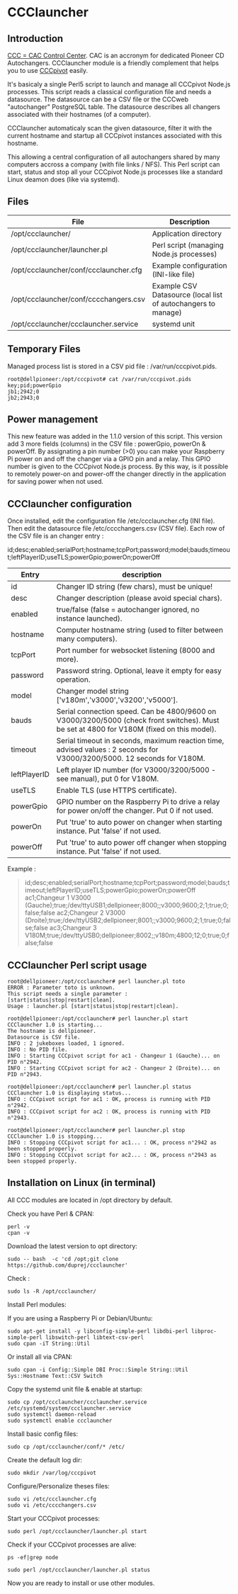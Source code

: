 # CCClauncher

Introduction
----------------------------------------------------------------
[CCC = CAC Control Center](https://github.com/duprej/ccc). CAC is an accronym for dedicated Pioneer CD Autochangers.
CCClauncher module is a friendly complement that helps you to use [CCCpivot](https://github.com/duprej/cccpivot) easily.

It's basicaly a single Perl5 script to launch and manage all CCCpivot Node.js processes. This script reads a classical configuration file and needs a datasource.
The datasource can be a CSV file or the CCCweb "autochanger" PostgreSQL table. The datasource describes all changers associated with their hostnames (of a computer).

CCClauncher automaticaly scan the given datasource, filter it with the current hostname and startup all CCCpivot instances associated with this hostname.

This allowing a central configuration of all autochangers shared by many computers accross a company (with file links / NFS).
This Perl script can start, status and stop all your CCCpivot Node.js processes like a standard Linux deamon does (like via systemd).

Files
----------------------------------------------------------------

| File | Description
--- | ---
| /opt/ccclauncher/ | Application directory
| /opt/ccclauncher/launcher.pl | Perl script (managing Node.js processes)
| /opt/ccclauncher/conf/ccclauncher.cfg | Example configuration (INI-like file)
| /opt/ccclauncher/conf/cccchangers.csv | Example CSV Datasource (local list of autochangers to manage)
| /opt/ccclauncher/ccclauncher.service |  systemd unit

Temporary Files
----------------------------------------------------------------
Managed process list is stored in a CSV pid file : /var/run/cccpivot.pids.
```console
root@dellpioneer:/opt/cccpivot# cat /var/run/cccpivot.pids
key;pid;powerGpio
jb1;2942;0
jb2;2943;0
```
Power management
----------------------------------------------------------------
This new feature was added in the 1.1.0 version of this script.
This version add 3 more fields (columns) in the CSV file : powerGpio, powerOn & powerOff.
By assignating a pin number (>0) you can make your Raspberry Pi power on and off the changer via a GPIO pin and a relay. This GPIO number is given to the CCCpivot Node.js process. By this way, is it possible to remotely power-on and power-off the changer directly in the application for saving power when not used.

CCClauncher configuration
----------------------------------------------------------------
Once installed, edit the configuration file /etc/ccclauncher.cfg (INI file).
Then edit the datasource file /etc/cccchangers.csv (CSV file).
Each row of the CSV file is an changer entry :

id;desc;enabled;serialPort;hostname;tcpPort;password;model;bauds;timeout;leftPlayerID;useTLS;powerGpio;powerOn;powerOff

| Entry | description
--- | ---
| id | Changer ID string (few chars), must be unique! 
| desc| Changer description (please avoid special chars).
| enabled | true/false (false = autochanger ignored, no instance launched).
| hostname | Computer hostname string (used to filter between many computers).
| tcpPort | Port number for websocket listening (8000 and more).
| password | Password string. Optional, leave it empty for easy operation.
| model | Changer model string ['v180m','v3000','v3200','v5000'].
| bauds | Serial connection speed.  Can be 4800/9600 on V3000/3200/5000 (check front switches). Must be set at 4800 for V180M (fixed on this model).
| timeout | Serial timeout in seconds, maximum reaction time, advised values : 2 seconds for V3000/3200/5000. 12 seconds for V180M.
| leftPlayerID | Left player ID number (for V3000/3200/5000 - see manual), put 0 for V180M.
| useTLS | Enable TLS (use HTTPS certificate).
| powerGpio | GPIO number on the Raspberry Pi to drive a relay for power on/off the changer. Put 0 if not used.
| powerOn | Put 'true' to auto power on changer when starting instance. Put 'false' if not used.
| powerOff | Put 'true' to auto power off changer when stopping instance. Put 'false' if not used.

Example :

> id;desc;enabled;serialPort;hostname;tcpPort;password;model;bauds;timeout;leftPlayerID;useTLS;powerGpio;powerOn;powerOff
> ac1;Changeur 1 V3000 (Gauche);true;/dev/ttyUSB1;dellpioneer;8000;;v3000;9600;2;1;true;0;false;false
> ac2;Changeur 2 V3000 (Droite);true;/dev/ttyUSB2;dellpioneer;8001;;v3000;9600;2;1;true;0;false;false 
> ac3;Changeur 3 V180M;true;/dev/ttyUSB0;dellpioneer;8002;;v180m;4800;12;0;true;0;false;false

CCClauncher Perl script usage
----------------------------------------------------------------
```console
root@dellpioneer:/opt/ccclauncher# perl launcher.pl toto
ERROR : Parameter toto is unknown.
This script needs a single parameter : [start|status|stop|restart|clean].
Usage : launcher.pl [start|status|stop|restart|clean].
```

```console
root@dellpioneer:/opt/ccclauncher# perl launcher.pl start
CCClauncher 1.0 is starting...
The hostname is dellpioneer.
Datasource is CSV file.
INFO : 2 jukeboxes loaded, 1 ignored.
INFO : No PID file.
INFO : Starting CCCpivot script for ac1 - Changeur 1 (Gauche)... on PID n°2942.
INFO : Starting CCCpivot script for ac2 - Changeur 2 (Droite)... on PID n°2943.
```

```console
root@dellpioneer:/opt/ccclauncher# perl launcher.pl status
CCClauncher 1.0 is displaying status...
INFO : CCCpivot script for ac1 : OK, process is running with PID n°2942.
INFO : CCCpivot script for ac2 : OK, process is running with PID n°2943.
```

```console
root@dellpioneer:/opt/ccclauncher# perl launcher.pl stop
CCClauncher 1.0 is stopping...
INFO : Stopping CCCpivot script for ac1... : OK, process n°2942 as been stopped properly.
INFO : Stopping CCCpivot script for ac2... : OK, process n°2943 as been stopped properly.
```

Installation on Linux (in terminal)
----------------------------------------------------------------
All CCC modules are located in /opt directory by default.

Check you have Perl & CPAN:

```console
perl -v
cpan -v
```

Download the latest version to opt directory:

```console
sudo -- bash  -c 'cd /opt;git clone https://github.com/duprej/ccclauncher'
```

Check :

```console
sudo ls -R /opt/ccclauncher/
```

Install Perl modules:

If you are using a Raspberry Pi or Debian/Ubuntu:

```console
sudo apt-get install -y libconfig-simple-perl libdbi-perl libproc-simple-perl libswitch-perl libtext-csv-perl
sudo cpan -iT String::Util
```
Or install all via CPAN:

```console
sudo cpan -i Config::Simple DBI Proc::Simple String::Util Sys::Hostname Text::CSV Switch
```
Copy the systemd unit file & enable at startup:

```console
sudo cp /opt/ccclauncher/ccclauncher.service /etc/systemd/system/ccclauncher.service
sudo systemctl daemon-reload
sudo systemctl enable ccclauncher
```

Install basic config files:

```console
sudo cp /opt/ccclauncher/conf/* /etc/
```

Create the default log dir:

```console
sudo mkdir /var/log/cccpivot
```

Configure/Personalize theses files:

```console
sudo vi /etc/ccclauncher.cfg
sudo vi /etc/cccchangers.csv
```

Start your CCCpivot processes:

```console
sudo perl /opt/ccclauncher/launcher.pl start
```

Check if your CCCpivot processes are alive:

```console
ps -ef|grep node
```
```console
sudo perl /opt/ccclauncher/launcher.pl status
```

Now you are ready to install or use other modules.